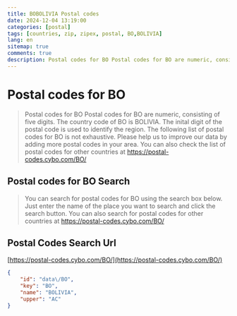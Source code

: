 ```yaml
---
title: BOBOLIVIA Postal codes 
date: 2024-12-04 13:19:00
categories: [postal]
tags: [countries, zip, zipex, postal, BO,BOLIVIA]
lang: en
sitemap: true
comments: true
description: Postal codes for BO Postal codes for BO are numeric, consisting of five digits. The country code of BO is BOLIVIA. The inital digit of the postal code is used to identify the region. The following list of postal codes for BO is not exhaustive. Please help us to improve our data by adding more postal codes in your area. You can also check the list of postal codes for other countries at https://postal-codes.cybo.com/BO/
---
```


# Postal codes for BO
> Postal codes for BO Postal codes for BO are numeric, consisting of five digits. The country code of BO is BOLIVIA. The inital digit of the postal code is used to identify the region. The following list of postal codes for BO is not exhaustive. Please help us to improve our data by adding more postal codes in your area. You can also check the list of postal codes for other countries at https://postal-codes.cybo.com/BO/

## Postal codes for BO Search 
> You can search for postal codes for BO using the search box below. Just enter the name of the place you want to search and click the search button. You can also search for postal codes for other countries at https://postal-codes.cybo.com/BO/

## Postal Codes Search Url

[https://postal-codes.cybo.com/BO/](https://postal-codes.cybo.com/BO/)
```json
{
    "id": "data\/BO",
    "key": "BO",
    "name": "BOLIVIA",
    "upper": "AC"
}
```
